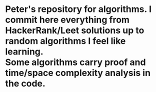 <h1>
Peter's repository for algorithms. I commit here everything from HackerRank/Leet solutions up to random algorithms I feel like learning.
<br>
Some algorithms carry proof and time/space complexity analysis in the code.
</h1>
